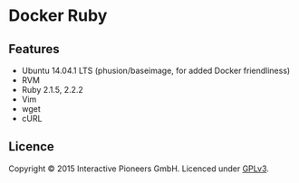# Docker Ruby

## Features
- Ubuntu 14.04.1 LTS (phusion/baseimage, for added Docker friendliness)
- RVM
- Ruby 2.1.5, 2.2.2
- Vim
- wget
- cURL

## Licence
Copyright © 2015 Interactive Pioneers GmbH. Licenced under [GPLv3](LICENSE).